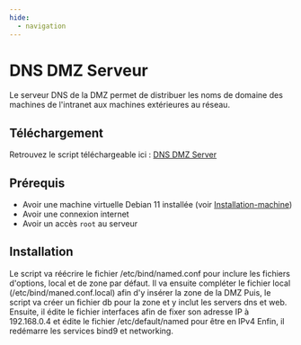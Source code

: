 ```yaml
---
hide:
  - navigation
---
```

# DNS DMZ Serveur

Le serveur DNS de la DMZ permet de distribuer les noms de domaine des machines de l'intranet aux machines extérieures au réseau.

## Téléchargement

Retrouvez le script téléchargeable ici : [DNS DMZ Server](https://raw.githubusercontent.com/AngarosGamer/SAE4/main/dns/dns_dmz/dns_dmz_install_server.sh)

## Prérequis

- Avoir une machine virtuelle Debian 11 installée (voir [Installation-machine](../installation-machine.md))
- Avoir une connexion internet
- Avoir un accès `root` au serveur

## Installation

Le script va réécrire le fichier /etc/bind/named.conf pour inclure les fichiers d'options, local et de zone par défaut.
Il va ensuite compléter le fichier local (/etc/bind/maned.conf.local) afin d'y insérer la zone de la DMZ
Puis, le script va créer un fichier db pour la zone et y inclut les servers dns et web.
Ensuite, il édite le fichier interfaces afin de fixer son adresse IP à 192.168.0.4 et édite le fichier /etc/default/named pour être en IPv4
Enfin, il redémarre les services bind9 et networking.